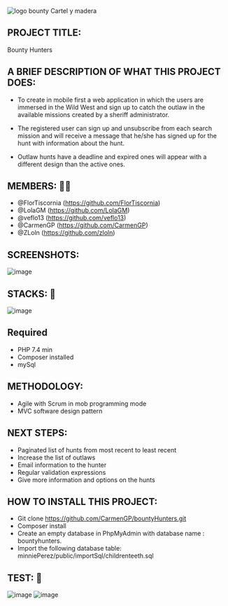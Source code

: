 
![logo bounty Cartel y madera](https://user-images.githubusercontent.com/116545851/212129741-abf3a651-d7cb-48a6-8406-6f604514ca97.PNG)


## PROJECT TITLE:
Bounty Hunters
## A BRIEF DESCRIPTION OF WHAT THIS PROJECT DOES:
- To create in mobile first a web application in which the users are immersed in the Wild West and sign up to catch the outlaw in the available missions created by a sheriff administrator.

- The registered user can sign up and unsubscribe from each search mission and will receive a message that he/she has signed up for the hunt with information about the hunt.

- Outlaw hunts have a deadline and expired ones will appear with a different design than the active ones.

## MEMBERS: 👩‍💻
- @FlorTiscornia
(https://github.com/FlorTiscornia)
- @LolaGM
(https://github.com/LolaGM)
- @veflo13
(https://github.com/veflo13)
- @CarmenGP
(https://github.com/CarmenGP)
- @ZLoln
(https://github.com/zloln)

## SCREENSHOTS:
![image](https://user-images.githubusercontent.com/116561400/212030568-a92243a8-e6f7-4b7b-af65-eb6059cb2b17.png)
## STACKS: 🔧
![image](https://user-images.githubusercontent.com/116561400/212031741-ce353bdc-46a2-4c82-b1a4-0774c9a327cc.png)
## Required
* PHP 7.4 min
* Composer installed
* mySql
## METHODOLOGY:
* Agile with Scrum in mob programming mode
* MVC  software design pattern
## NEXT STEPS:
- Paginated list of hunts from most recent to least recent
- Increase the list of outlaws
- Email information to the hunter
- Regular validation expressions
- Give more information and options on the hunts
## HOW TO INSTALL THIS PROJECT:
* Git clone https://github.com/CarmenGP/bountyHunters.git 
* Composer install
* Create an empty database in PhpMyAdmin with database name : bountyhunters.
* Import the following database table: minniePerez/public/importSql/childrenteeth.sql
## TEST: 👀
![image](https://user-images.githubusercontent.com/116561400/212028967-d6bff30a-ecde-4f44-a7fb-80bcda55ef50.png)
![image](https://user-images.githubusercontent.com/116561400/212029841-c8491e83-4d5b-4d08-b9fe-32644e4bb59e.png)

